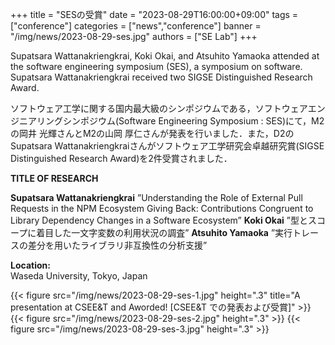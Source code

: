 +++
title = "SESの受賞"
date = "2023-08-29T16:00:00+09:00"
tags = ["conference"]
categories = ["news","conference"]
banner = "/img/news/2023-08-29-ses.jpg"
authors = ["SE Lab"]
+++

Supatsara Wattanakriengkrai, Koki Okai, and Atsuhito Yamaoka attended at the software engineering symposium (SES), a symposium on software. Supatsara Wattanakriengkrai received two SIGSE Distinguished Research Award.

ソフトウェア工学に関する国内最大級のシンポジウムである，ソフトウェアエンジニアリングシンポジウム(Software Engineering Symposium : SES)にて，M2の岡井 光輝さんとM2の山岡 厚仁さんが発表を行いました．また，D2のSupatsara Wattanakriengkraiさんがソフトウェア工学研究会卓越研究賞(SIGSE Distinguished Research Award)を2件受賞されました．


**TITLE OF RESEARCH**

**Supatsara Wattanakriengkrai**
”Understanding the Role of External Pull Requests in the NPM Ecosystem  Giving Back: Contributions Congruent to Library Dependency Changes in a Software Ecosystem”
**Koki Okai** 
”型とスコープに着目した一文字変数の利用状況の調査”
**Atsuhito Yamaoka**
”実行トレースの差分を用いたライブラリ非互換性の分析支援”


**Location:** <br>
Waseda University, Tokyo, Japan

{{< figure src="/img/news/2023-08-29-ses-1.jpg" height=".3" title="A presentation at CSEE&T and Aworded! [CSEE&T での発表および受賞]" >}}
{{< figure src="/img/news/2023-08-29-ses-2.jpg" height=".3" >}}
{{< figure src="/img/news/2023-08-29-ses-3.jpg" height=".3" >}}
